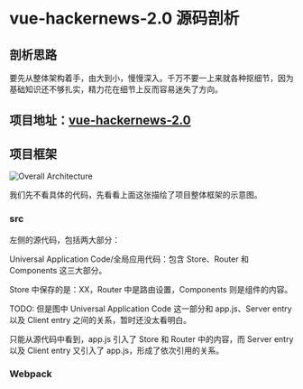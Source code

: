 # vue-hackernews-2.0 源码剖析

## 剖析思路

要先从整体架构着手，由大到小，慢慢深入。千万不要一上来就各种抠细节，因为基础知识还不够扎实，精力花在细节上反而容易迷失了方向。

## 项目地址：[vue-hackernews-2.0](https://github.com/vuejs/vue-hackernews-2.0)

## 项目框架

![Overall Architecture](https://cloud.githubusercontent.com/assets/499550/17607895/786a415a-5fee-11e6-9c11-45a2cfdf085c.png)

我们先不看具体的代码，先看看上面这张描绘了项目整体框架的示意图。

### src

左侧的源代码，包括两大部分：

Universal Application Code/全局应用代码：包含 Store、Router 和 Components 这三大部分。

Store 中保存的是：XX，Router 中是路由设置，Components 则是组件的内容。

TODO: 但是图中 Universal Application Code 这一部分和 app.js、Server entry 以及 Client entry 之间的关系，暂时还没太看明白。

只能从源代码中看到，app.js 引入了 Store 和 Router 中的内容，而 Server entry 以及 Client entry 又引入了 app.js，形成了依次引用的关系。

### Webpack
